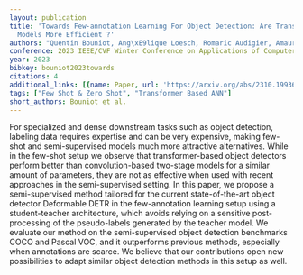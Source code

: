 ```yaml
---
layout: publication
title: 'Towards Few-annotation Learning For Object Detection: Are Transformer-based
  Models More Efficient ?'
authors: "Quentin Bouniot, Ang\xE9lique Loesch, Romaric Audigier, Amaury Habrard"
conference: 2023 IEEE/CVF Winter Conference on Applications of Computer Vision (WACV)
year: 2023
bibkey: bouniot2023towards
citations: 4
additional_links: [{name: Paper, url: 'https://arxiv.org/abs/2310.19936'}]
tags: ["Few Shot & Zero Shot", "Transformer Based ANN"]
short_authors: Bouniot et al.
---
```

For specialized and dense downstream tasks such as object detection, labeling
data requires expertise and can be very expensive, making few-shot and
semi-supervised models much more attractive alternatives. While in the few-shot
setup we observe that transformer-based object detectors perform better than
convolution-based two-stage models for a similar amount of parameters, they are
not as effective when used with recent approaches in the semi-supervised
setting. In this paper, we propose a semi-supervised method tailored for the
current state-of-the-art object detector Deformable DETR in the few-annotation
learning setup using a student-teacher architecture, which avoids relying on a
sensitive post-processing of the pseudo-labels generated by the teacher model.
We evaluate our method on the semi-supervised object detection benchmarks COCO
and Pascal VOC, and it outperforms previous methods, especially when
annotations are scarce. We believe that our contributions open new
possibilities to adapt similar object detection methods in this setup as well.